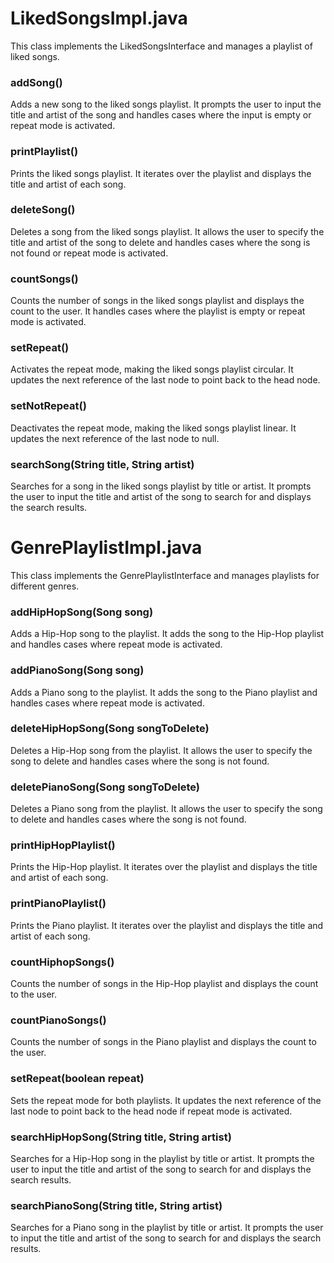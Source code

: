 # LikedSongsImpl.java

This class implements the LikedSongsInterface and manages a playlist of liked songs.

### addSong()
Adds a new song to the liked songs playlist. It prompts the user to input the title and artist of the song and handles cases where the input is empty or repeat mode is activated.

### printPlaylist()
Prints the liked songs playlist. It iterates over the playlist and displays the title and artist of each song.

### deleteSong()
Deletes a song from the liked songs playlist. It allows the user to specify the title and artist of the song to delete and handles cases where the song is not found or repeat mode is activated.

### countSongs()
Counts the number of songs in the liked songs playlist and displays the count to the user. It handles cases where the playlist is empty or repeat mode is activated.

### setRepeat()
Activates the repeat mode, making the liked songs playlist circular. It updates the next reference of the last node to point back to the head node.

### setNotRepeat()
Deactivates the repeat mode, making the liked songs playlist linear. It updates the next reference of the last node to null.

### searchSong(String title, String artist)
Searches for a song in the liked songs playlist by title or artist. It prompts the user to input the title and artist of the song to search for and displays the search results.

# GenrePlaylistImpl.java

This class implements the GenrePlaylistInterface and manages playlists for different genres.

### addHipHopSong(Song song)
Adds a Hip-Hop song to the playlist. It adds the song to the Hip-Hop playlist and handles cases where repeat mode is activated.

### addPianoSong(Song song)
Adds a Piano song to the playlist. It adds the song to the Piano playlist and handles cases where repeat mode is activated.

### deleteHipHopSong(Song songToDelete)
Deletes a Hip-Hop song from the playlist. It allows the user to specify the song to delete and handles cases where the song is not found.

### deletePianoSong(Song songToDelete)
Deletes a Piano song from the playlist. It allows the user to specify the song to delete and handles cases where the song is not found.

### printHipHopPlaylist()
Prints the Hip-Hop playlist. It iterates over the playlist and displays the title and artist of each song.

### printPianoPlaylist()
Prints the Piano playlist. It iterates over the playlist and displays the title and artist of each song.

### countHiphopSongs()
Counts the number of songs in the Hip-Hop playlist and displays the count to the user.

### countPianoSongs()
Counts the number of songs in the Piano playlist and displays the count to the user.

### setRepeat(boolean repeat)
Sets the repeat mode for both playlists. It updates the next reference of the last node to point back to the head node if repeat mode is activated.

### searchHipHopSong(String title, String artist)
Searches for a Hip-Hop song in the playlist by title or artist. It prompts the user to input the title and artist of the song to search for and displays the search results.

### searchPianoSong(String title, String artist)
Searches for a Piano song in the playlist by title or artist. It prompts the user to input the title and artist of the song to search for and displays the search results.
